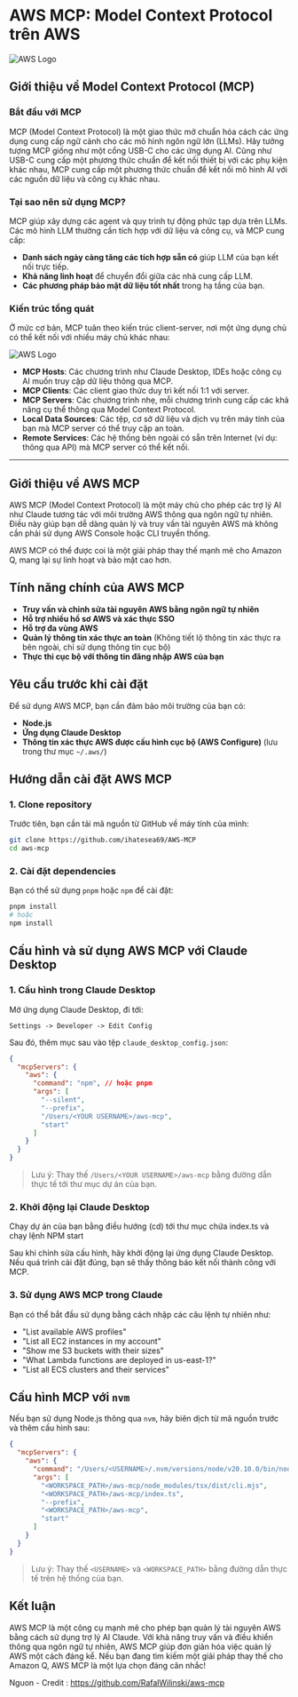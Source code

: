 # AWS MCP: Model Context Protocol trên AWS

![AWS Logo](https://www.telecomreview.com/images/stories/2023/09/Amazon_and_Anthropic.jpg)
## Giới thiệu về Model Context Protocol (MCP)
### Bắt đầu với MCP

MCP (Model Context Protocol) là một giao thức mở chuẩn hóa cách các ứng dụng cung cấp ngữ cảnh cho các mô hình ngôn ngữ lớn (LLMs). Hãy tưởng tượng MCP giống như một cổng USB-C cho các ứng dụng AI. Cũng như USB-C cung cấp một phương thức chuẩn để kết nối thiết bị với các phụ kiện khác nhau, MCP cung cấp một phương thức chuẩn để kết nối mô hình AI với các nguồn dữ liệu và công cụ khác nhau.

### Tại sao nên sử dụng MCP?
MCP giúp xây dựng các agent và quy trình tự động phức tạp dựa trên LLMs. Các mô hình LLM thường cần tích hợp với dữ liệu và công cụ, và MCP cung cấp:
- **Danh sách ngày càng tăng các tích hợp sẵn có** giúp LLM của bạn kết nối trực tiếp.
- **Khả năng linh hoạt** để chuyển đổi giữa các nhà cung cấp LLM.
- **Các phương pháp bảo mật dữ liệu tốt nhất** trong hạ tầng của bạn.





### Kiến trúc tổng quát
Ở mức cơ bản, MCP tuân theo kiến trúc client-server, nơi một ứng dụng chủ có thể kết nối với nhiều máy chủ khác nhau:


![AWS Logo](https://quickstartgenai.com/_next/image?url=https%3A%2F%2Fcdn.sanity.io%2Fimages%2Ft2bsu7sk%2Fproduction%2Fd0d1f7922931519f74e92737ae860809d8a45784-563x384.png&w=1920&q=75)


- **MCP Hosts**: Các chương trình như Claude Desktop, IDEs hoặc công cụ AI muốn truy cập dữ liệu thông qua MCP.
- **MCP Clients**: Các client giao thức duy trì kết nối 1:1 với server.
- **MCP Servers**: Các chương trình nhẹ, mỗi chương trình cung cấp các khả năng cụ thể thông qua Model Context Protocol.
- **Local Data Sources**: Các tệp, cơ sở dữ liệu và dịch vụ trên máy tính của bạn mà MCP server có thể truy cập an toàn.
- **Remote Services**: Các hệ thống bên ngoài có sẵn trên Internet (ví dụ: thông qua API) mà MCP server có thể kết nối.

---

## Giới thiệu về AWS MCP
AWS MCP (Model Context Protocol) là một máy chủ cho phép các trợ lý AI như Claude tương tác với môi trường AWS thông qua ngôn ngữ tự nhiên. Điều này giúp bạn dễ dàng quản lý và truy vấn tài nguyên AWS mà không cần phải sử dụng AWS Console hoặc CLI truyền thống.

AWS MCP có thể được coi là một giải pháp thay thế mạnh mẽ cho Amazon Q, mang lại sự linh hoạt và bảo mật cao hơn.

## Tính năng chính của AWS MCP
-  **Truy vấn và chỉnh sửa tài nguyên AWS bằng ngôn ngữ tự nhiên**
-  **Hỗ trợ nhiều hồ sơ AWS và xác thực SSO**
- **Hỗ trợ đa vùng AWS**
- **Quản lý thông tin xác thực an toàn** (Không tiết lộ thông tin xác thực ra bên ngoài, chỉ sử dụng thông tin cục bộ)
- **Thực thi cục bộ với thông tin đăng nhập AWS của bạn**

## Yêu cầu trước khi cài đặt
Để sử dụng AWS MCP, bạn cần đảm bảo môi trường của bạn có:
- **Node.js**
- **Ứng dụng Claude Desktop**
- **Thông tin xác thực AWS được cấu hình cục bộ (AWS Configure)** (lưu trong thư mục `~/.aws/`)

## Hướng dẫn cài đặt AWS MCP
### 1. Clone repository
Trước tiên, bạn cần tải mã nguồn từ GitHub về máy tính của mình:
```bash
git clone https://github.com/ihatesea69/AWS-MCP
cd aws-mcp
```

### 2. Cài đặt dependencies
Bạn có thể sử dụng `pnpm` hoặc `npm` để cài đặt:
```bash
pnpm install
# hoặc
npm install
```

## Cấu hình và sử dụng AWS MCP với Claude Desktop
### 1. Cấu hình trong Claude Desktop
Mở ứng dụng Claude Desktop, đi tới:
```
Settings -> Developer -> Edit Config
```

Sau đó, thêm mục sau vào tệp `claude_desktop_config.json`:
```json
{
  "mcpServers": {
    "aws": {
      "command": "npm", // hoặc pnpm
      "args": [
        "--silent",
        "--prefix",
        "/Users/<YOUR USERNAME>/aws-mcp",
        "start"
      ]
    }
  }
}
```
> Lưu ý: Thay thế `/Users/<YOUR USERNAME>/aws-mcp` bằng đường dẫn thực tế tới thư mục dự án của bạn.

### 2. Khởi động lại Claude Desktop

Chạy dự án của bạn bằng điều hướng (cd) tới thư mục chứa index.ts và chạy lệnh NPM start 

Sau khi chỉnh sửa cấu hình, hãy khởi động lại ứng dụng Claude Desktop. Nếu quá trình cài đặt đúng, bạn sẽ thấy thông báo kết nối thành công với MCP.

### 3. Sử dụng AWS MCP trong Claude
Bạn có thể bắt đầu sử dụng bằng cách nhập các câu lệnh tự nhiên như:
- "List available AWS profiles"
- "List all EC2 instances in my account"
- "Show me S3 buckets with their sizes"
- "What Lambda functions are deployed in us-east-1?"
- "List all ECS clusters and their services"

## Cấu hình MCP với `nvm`
Nếu bạn sử dụng Node.js thông qua `nvm`, hãy biên dịch từ mã nguồn trước và thêm cấu hình sau:
```json
{
  "mcpServers": {
    "aws": {
      "command": "/Users/<USERNAME>/.nvm/versions/node/v20.10.0/bin/node",
      "args": [
        "<WORKSPACE_PATH>/aws-mcp/node_modules/tsx/dist/cli.mjs",
        "<WORKSPACE_PATH>/aws-mcp/index.ts",
        "--prefix",
        "<WORKSPACE_PATH>/aws-mcp",
        "start"
      ]
    }
  }
}
```
> Lưu ý: Thay thế `<USERNAME>` và `<WORKSPACE_PATH>` bằng đường dẫn thực tế trên hệ thống của bạn.


## Kết luận
AWS MCP là một công cụ mạnh mẽ cho phép bạn quản lý tài nguyên AWS bằng cách sử dụng trợ lý AI Claude. Với khả năng truy vấn và điều khiển thông qua ngôn ngữ tự nhiên, AWS MCP giúp đơn giản hóa việc quản lý AWS một cách đáng kể. Nếu bạn đang tìm kiếm một giải pháp thay thế cho Amazon Q, AWS MCP là một lựa chọn đáng cân nhắc!

Nguon - Credit : https://github.com/RafalWilinski/aws-mcp